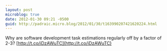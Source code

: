 ```yaml
---
layout: post
microblog: true
date: 2012-01-30 09:21 -0500
guid: http://padraic.micro.blog/2012/01/30/t163990207421620224.html
---
```

Why are software development task estimations regularly off by a factor of 2-3? [http://t.co/iDzAWuTC](http://t.co/iDzAWuTC)
